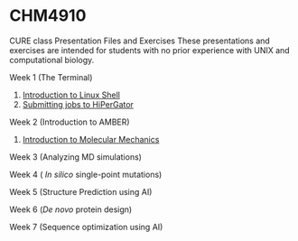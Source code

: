 # CHM4910
CURE class Presentation Files and Exercises
These presentations and exercises are intended for students with no prior experience with UNIX and computational biology.

Week 1 (The Terminal)
1. [Introduction to Linux Shell](https://www.dropbox.com/scl/fi/0zdtd5ywctq3iq2cdc5qg/CURE_1_Terminal.pdf?rlkey=m8itpcy2potr3npb032bzb91v&st=0w5dxz92&dl=0)
2. [Submitting jobs to HiPerGator](https://www.dropbox.com/scl/fi/cwgyv2ol6i5za9m66s0ir/CURE_2_Hipergator.pdf?rlkey=90samig1unczfi2n0ggi737fu&st=mc9ofzij&dl=0)

Week 2 (Introduction to AMBER)

1. [Introduction to Molecular Mechanics](https://www.dropbox.com/scl/fi/7f7ps10wikcs28jqypl21/CURE_3_IntroMM.pdf?rlkey=wnvf57wlwaxuixj0utdsw5t7v&st=1p1ukdwk&dl=0)

Week 3 (Analyzing MD simulations)

Week 4 ( _In silico_ single-point mutations)

Week 5 (Structure Prediction using AI)

Week 6 (_De novo_ protein design)

Week 7 (Sequence optimization using AI)
